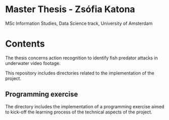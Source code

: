 # Master Thesis - Zsófia Katona
MSc Information Studies, Data Science track, University of Amsterdam

# Contents
The thesis concerns action recognition to identify fish predator attacks in underwater video footage.

This repository includes directories related to the implementation of the project.

## Programming exercise
The directory includes the implementation of a programming exercise aimed to kick-off the learning process of the technical aspects of the project.
